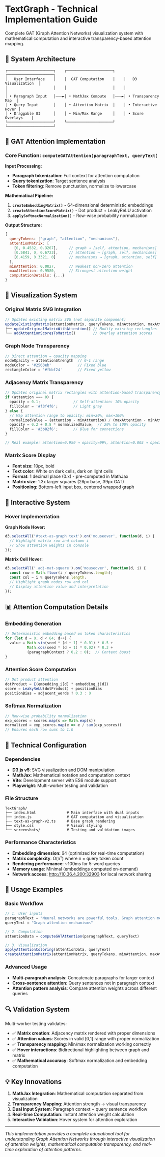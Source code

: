 # TextGraph - Technical Implementation Guide

Complete GAT (Graph Attention Networks) visualization system with mathematical computation and interactive transparency-based attention mapping.

## 🎯 System Architecture

```
┌─────────────────────┐    ┌─────────────────────┐    ┌─────────────────────┐
│   User Interface    │    │  GAT Computation    │    │   D3 Visualization  │
│                     │    │                     │    │                     │
│ • Paragraph Input   │───►│ • MathJax Compute   │───►│ • Transparency Map  │
│ • Query Input       │    │ • Attention Matrix  │    │ • Interactive Hover │
│ • Draggable UI      │    │ • Min/Max Range     │    │ • Score Overlays    │
└─────────────────────┘    └─────────────────────┘    └─────────────────────┘
```

## 🧠 GAT Attention Implementation

### Core Function: `computeGATAttention(paragraphText, queryText)`

**Input Processing:**
- **Paragraph tokenization**: Full context for attention computation
- **Query tokenization**: Target sentence analysis
- **Token filtering**: Remove punctuation, normalize to lowercase

**Mathematical Pipeline:**
1. **`createEmbeddingMatrix()`** - 64-dimensional deterministic embeddings
2. **`createAttentionScoreMatrix()`** - Dot product + LeakyReLU activation
3. **`applySoftmaxNormalization()`** - Row-wise probability normalization

**Output Structure:**
```javascript
{
  queryTokens: ["graph", "attention", "mechanisms"],
  attentionMatrix: [
    [0, 0.4532, 0.3267],     // graph → [self, attention, mechanisms]
    [0.5841, 0, 0.6723],     // attention → [graph, self, mechanisms]  
    [0.4159, 0.3321, 0]      // mechanisms → [graph, attention, self]
  ],
  minAttention: 0.0027,      // Weakest non-zero attention
  maxAttention: 0.9580,      // Strongest attention weight
  computationDetails: {...}
}
```

## 🎨 Visualization System

### Original Matrix SVG Integration
```javascript
// Updates existing matrix SVG (not separate component)
updateExistingMatrix(attentionMatrix, queryTokens, minAttention, maxAttention)
├── updateOriginalMatrixWithAttention() // Modify existing rectangles
└── addAttentionScoresToMatrix()        // Overlay attention scores
```

### Graph Node Transparency
```javascript
// Direct attention → opacity mapping
nodeOpacity = attentionStrength  // 0-1 range
nodeColor = '#2563eb'            // Fixed blue
rectangleColor = '#fbbf24'       // Fixed yellow
```

### Adjacency Matrix Transparency
```javascript
// Updates original matrix rectangles with attention-based transparency
if (attention === 0) {
  opacity = 0.1;               // Self-attention: 10% opacity
  fillColor = '#f3f4f6';       // Light gray
} else {
  // Map attention range to opacity: min→20%, max→100%
  normalizedValue = (attention - minAttention) / (maxAttention - minAttention);
  opacity = 0.2 + 0.8 * normalizedValue;  // 20% to 100% opacity
  fillColor = '#3b82f6';       // Blue for connections
}

// Real example: attention=0.950 → opacity=99%, attention=0.003 → opacity=20%
```

### Matrix Score Display
- **Font size**: 10px, bold
- **Text color**: White on dark cells, dark on light cells  
- **Format**: 1 decimal place (0.x) - pre-computed in MathJax
- **Matrix size**: 1.3x larger squares (26px base, 39px GAT)
- **Positioning**: Bottom-left input box, centered wrapped graph

## 🎯 Interactive System

### Hover Implementation

**Graph Node Hover:**
```javascript
d3.selectAll('#text-as-graph text').on('mouseover', function(d, i) {
  // Highlight matrix row and column i
  // Show attention weights in console
});
```

**Matrix Cell Hover:**
```javascript  
d3.selectAll('.adj-mat-square').on('mouseover', function(d, i) {
  const row = Math.floor(i / queryTokens.length);
  const col = i % queryTokens.length;
  // Highlight graph nodes row and col
  // Display attention value and interpretation
});
```

## 📊 Attention Computation Details

### Embedding Generation
```javascript
// Deterministic embedding based on token characteristics
for (let d = 0; d < 64; d++) {
  value = Math.sin(seed * (d + 1) * 0.01) * 0.5 + 
          Math.cos(seed * (d + 1) * 0.02) * 0.3 +
          (paragraphContext ? 0.2 : 0);  // Context boost
}
```

### Attention Score Computation
```javascript
// Dot product attention
dotProduct = Σ(embedding_i[d] * embedding_j[d])
score = LeakyReLU(dotProduct) + positionBias
positionBias = adjacent_words ? 0.3 : 0
```

### Softmax Normalization
```javascript
// Row-wise probability normalization
exp_scores = scores.map(s => Math.exp(s))
normalized = exp_scores.map(e => e / sum(exp_scores))
// Ensures each row sums to 1.0
```

## 🔧 Technical Configuration

### Dependencies
- **D3.js v5**: SVG visualization and DOM manipulation
- **MathJax**: Mathematical notation and computation context
- **Vite**: Development server with ES6 module support
- **Playwright**: Multi-worker testing and validation

### File Structure
```
TextGraph/
├── index.html              # Main interface with dual inputs
├── index.js                # GAT computation and visualization
├── text-as-graph-v2.ts     # Base graph rendering
├── style.css               # Visual styling
└── screenshots/            # Testing and validation images
```

### Performance Characteristics
- **Embedding dimension**: 64 (optimized for real-time computation)
- **Matrix complexity**: O(n²) where n = query token count
- **Rendering performance**: ~100ms for 5-word queries
- **Memory usage**: Minimal (embeddings computed on-demand)
- **Network access**: http://10.36.4.200:32903 for local network sharing

## 🎪 Usage Examples

### Basic Workflow
```javascript
// 1. User inputs
paragraphText = "Neural networks are powerful tools. Graph attention mechanisms capture relationships."
queryText = "Graph attention mechanisms"

// 2. Computation
attentionData = computeGATAttention(paragraphText, queryText)

// 3. Visualization  
applyAttentionColoring(attentionData, queryText)
createAttentionMatrix(attentionMatrix, queryTokens, minAttention, maxAttention)
```

### Advanced Usage
- **Multi-paragraph analysis**: Concatenate paragraphs for larger context
- **Cross-sentence attention**: Query sentences not in paragraph context
- **Attention pattern analysis**: Compare attention weights across different queries

## 🔍 Validation System

Multi-worker testing validates:
- ✅ **Matrix creation**: Adjacency matrix rendered with proper dimensions
- ✅ **Attention values**: Scores in valid [0,1] range with proper normalization  
- ✅ **Transparency mapping**: Min/max normalization working correctly
- ✅ **Hover interactions**: Bidirectional highlighting between graph and matrix
- ✅ **Mathematical accuracy**: Softmax normalization and embedding computation

## 💡 Key Innovations

1. **MathJax Integration**: Mathematical computation separated from visualization
2. **Transparency Mapping**: Attention strength → visual transparency
3. **Dual Input System**: Paragraph context + query sentence workflow
4. **Real-time Computation**: Instant attention weight calculation
5. **Interactive Validation**: Hover system for attention exploration

---

*This implementation provides a complete educational tool for understanding Graph Attention Networks through interactive visualization of attention weights, mathematical computation transparency, and real-time exploration of attention patterns.*